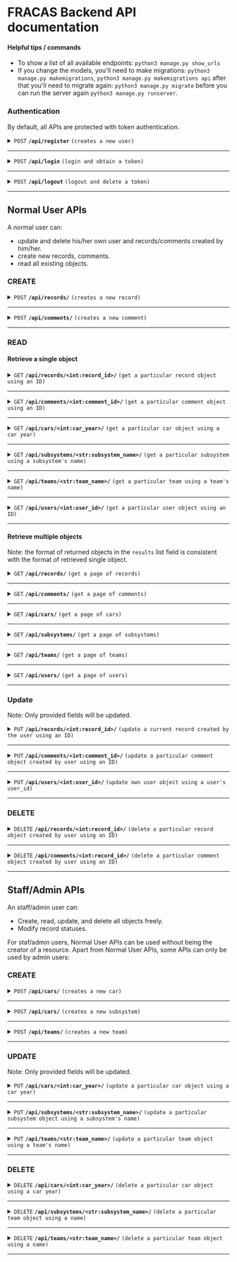 # FRACAS Backend API documentation

#### Helpful tips / commands

- To show a list of all available endpoints: `python3 manage.py show_urls`
- If you change the models, you'll need to make migrations: `python3 manage.py makemigrations`, `python3 manage.py makemigrations api` after that you'll need to migrate again: `python3 manage.py migrate` before you can run the server again `python3 manage.py runserver`.

### Authentication

By default, all APIs are protected with token authentication.

<details>
 <summary><code>POST</code> <code><b>/api/register</b></code> <code>(creates a new user)</code></summary>

##### Parameters

> None

##### Request body

data format: JSON object

> | field name | type     | data type | description                           |
> | ---------- | -------- | --------- | ------------------------------------- |
> | email      | required | string    | user login email, cannot be mempty    |
> | first_name | required | string    | user first name, cannot be empty      |
> | last_name  | required | string    | user last name, cannot be empty       |
> | password1  | required | string    | user password, cannot be empty        |
> | password2  | required | string    | repeat user password, cannot be empty |
> | team       | required | string    | user team, can be empty               |

<details>
<summary>Example</summary>

```json
{
  "email": "FRACAS@student.uwa.edu.au",
  "first_name": "Test",
  "last_name": "User",
  "password1": "12345678",
  "password2": "12345678",
  "team": ""
}
```

</details>

##### Responses

> | http code | content-type       | response content              |
> | --------- | ------------------ | ----------------------------- |
> | `201`     | `application/json` | Created user object.          |
> | `500`     | `text/html`        | Field-specific error message. |

</details>

---

<details>
 <summary><code>POST</code> <code><b>/api/login</b></code> <code>(login and obtain a token)</code></summary>

##### Parameters

> None

##### Request body

data format: JSON object

> | field name | type     | data type | description                       |
> | ---------- | -------- | --------- | --------------------------------- |
> | username   | required | string    | user login email, cannot be empty |
> | password   | required | string    | user password, cannot be empty    |

<details>
<summary>Example</summary>

```json
{
  "username": "FRACAS@student.uwa.edu.au",
  "password": "12345678"
}
```

</details>

##### Responses

> | http code | content-type       | response content              |
> | --------- | ------------------ | ----------------------------- |
> | `200`     | `application/json` | `{"token": <token_string>}`   |
> | `400`     | `application/json` | Field-specific error message. |

</details>

---

<details>
 <summary><code>POST</code> <code><b>/api/logout</b></code> <code>(logout and delete a token)</code></summary>

##### Parameters

> None

##### Request header

> | name            | value                  |
> | --------------- | ---------------------- |
> | `Authorization` | `Token <token_string>` |

##### Request body

None

##### Responses

> | http code | content-type       | response content                                             |
> | --------- | ------------------ | ------------------------------------------------------------ |
> | `200`     | `application/json` | `{"message": "Logged out successfully"}`                     |
> | `401`     | `application/json` | `{"detail":"Invalid token."}`                                |
> | `401`     | `application/json` | `{"detail":"Authentication credentials were not provided."}` |

</details>

---

## Normal User APIs

A normal user can:

- update and delete his/her own user and records/comments created by him/her.
- create new records, comments.
- read all existing objects.

### CREATE

<details>
 <summary><code>POST</code> <code><b>/api/records/</b></code> <code>(creates a new record)</code></summary>

##### Parameters

> None

##### Request header

> | name            | value                  |
> | --------------- | ---------------------- |
> | `Authorization` | `Token <token_string>` |

##### Request body

data format: JSON object

> | field name              | type         | data type    | data format/range           | default value if not specified | description                       |
> | ----------------------- | ------------ | ------------ | --------------------------- | ------------------------------ | --------------------------------- |
> | record_creator          | not required | int / string | a positive integer          | null                           | user_id of the record creator     |
> | record_owner            | not required | int / string | a positive integer          | null                           | user_id of the record owner       |
> | record_editors          | not required | list         | a list of positive integers | null                           | user_id of the record editors     |
> | team                    | not required | string       |                             | null                           | team name                         |
> | subsystem               | not required | string       |                             | null                           | subsystem name                    |
> | car_year                | not required | int / string |                             | null                           | car year                          |
> | is_deleted              | not required | boolean      | ture/false                  | false                          | deletion status                   |
> | status                  | not required | string       |                             | null                           | status string                     |
> | failure_time            | not required | string       | ISO 8601 time format        | request submission time        | failure time                      |
> | failure_title           | not required | string       |                             | null                           | failure title                     |
> | failure_impact          | not required | string       |                             | null                           | failure impact                    |
> | failure_cause           | not required | string       |                             | null                           | failure cause                     |
> | failure_mechanism       | not required | string       |                             | null                           | failure mechanism                 |
> | corrective_action_plan  | not required | string       |                             | null                           | corrective action plan            |
> | record_creation_time    | not required | string       | ISO 8601 time format        | request submission time        | record creation time              |
> | due_date                | not required | string       | ISO 8601 time format        | null                           | record due date                   |
> | resolve_date            | not required | string       | ISO 8601 time format        | null                           | record resolve date               |
> | resolution_status       | not required | string       |                             | null                           | record resolve status             |
> | review_date             | not required | string       |                             | null                           | record review date                |
> | is_resolved             | not required | boolean      | true/false                  | false                          | record resolve status flag        |
> | is_record_validated     | not required | boolean      | true/false                  | false                          | record validation status flag     |
> | is_analysis_validated   | not required | boolean      | true/false                  | false                          | analysis validation status flag   |
> | is_correction_validated | not required | boolean      | true/false                  | false                          | correction validation status flag |
> | is_reviewed             | not required | boolean      | true/false                  | false                          | review status flag                |

<details>
<summary>Example</summary>

```json
{
  "record_creator": 2,
  "record_owner": 3,
  "record_editors": [1, 2],
  "team": "Team 1",
  "subsystem": "AL",
  "car_year": 2022,
  "is_deleted": false,
  "status": "Record created.",
  "failure_time": "2023-10-03T03:45:35+08:00",
  "failure_title": "Test failure title",
  "failure_description": "Test failure description",
  "failure_impact": "Test failure impact",
  "failure_cause": "Test failure cause",
  "failure_mechanism": "Test failure cause",
  "corrective_action_plan": "Test corrective action plan",
  "record_creation_time": "2023-10-03T03:45:35+08:00",
  "due_date": "2023-10-03T03:48:10+08:00",
  "resolve_date": "2023-10-03T03:48:14+08:00",
  "resolution_status": "Resolved and correction validated, without analysis and review.",
  "review_date": "2023-10-03T03:48:53+08:00",
  "is_resolved": true,
  "is_record_validated": false,
  "is_analysis_validated": false,
  "is_correction_validated": true,
  "is_reviewed": false
}
```

</details>

##### Responses

> | http code | content-type       | response content                                              |
> | --------- | ------------------ | ------------------------------------------------------------- |
> | `201`     | `application/json` | Created record object.                                        |
> | `400`     | `application/json` | Field-specific error message.                                 |
> | `401`     | `application/json` | `{"detail": "Authentication credentials were not provided."}` |
> | `500`     | `text/html`        | Field-specific error message.                                 |

##### Successful response

data format: JSON object

> | field name              | data type    | data format/range           | description                       |
> | ----------------------- | ------------ | --------------------------- | --------------------------------- |
> | record_creator          | int / string | a positive integer          | user_id of the record creator     |
> | record_owner            | int / string | a positive integer          | user_id of the record owner       |
> | record_editors          | list         | a list of positive integers | user_id of the record editors     |
> | team                    | string       |                             | team name                         |
> | subsystem               | string       |                             | subsystem name                    |
> | car_year                | int / string |                             | car year                          |
> | is_deleted              | boolean      | ture/false                  | deletion status                   |
> | status                  | string       |                             | status string                     |
> | failure_time            | string       | ISO 8601 time format        | failure time                      |
> | failure_title           | string       |                             | failure title                     |
> | failure_impact          | string       |                             | failure impact                    |
> | failure_cause           | string       |                             | failure cause                     |
> | failure_mechanism       | string       |                             | failure mechanism                 |
> | corrective_action_plan  | string       |                             | corrective action plan            |
> | record_creation_time    | string       | ISO 8601 time format        | record creation time              |
> | due_date                | string       | ISO 8601 time format        | record due date                   |
> | resolve_date            | string       | ISO 8601 time format        | record resolve date               |
> | resolution_status       | string       |                             | record resolve status             |
> | review_date             | string       |                             | record review date                |
> | is_resolved             | boolean      | true/false                  | record resolve status flag        |
> | is_record_validated     | boolean      | true/false                  | record validation status flag     |
> | is_analysis_validated   | boolean      | true/false                  | analysis validation status flag   |
> | is_correction_validated | boolean      | true/false                  | correction validation status flag |
> | is_reviewed             | boolean      | true/false                  | review status flag                |
> | url                     | string       | URL                         | url to the resource               |
> | record_creator_unlinked | string       |                             | record creator literal name       |
> | record_owner_unlinked   | string       |                             | record owner literal name         |
> | team_unlinked           | string       |                             | team name                         |
> | subsystem_unlinked      | string       |                             | subsystem name                    |

<details>
<summary>Example Response</summary>

```JSON
{
  "record_id": 8,
  "record_creator": 2,
  "record_owner": 3,
  "record_editors": [
    1,
    2
  ],
  "team": "Team 1",
  "subsystem": "AL",
  "car_year": 2022,
  "url": "http://127.0.0.1:8000/api/records/8/",
  "is_deleted": false,
  "status": "Record created.",
  "record_creator_unlinked": "2",
  "record_owner_unlinked": "3",
  "team_unlinked": "Team 1",
  "subsystem_unlinked": "AL",
  "failure_time": "2023-10-03T03:45:35+08:00",
  "failure_title": "Test failure title",
  "failure_description": "Test failure description",
  "failure_impact": "Test failure impact",
  "failure_cause": "Test failure cause",
  "failure_mechanism": "Test failure cause",
  "corrective_action_plan": "Test corrective action plan",
  "team_lead": "Hello",
  "record_creation_time": "2023-10-03T03:45:35+08:00",
  "due_date": "2023-10-03T03:48:10+08:00",
  "resolve_date": "2023-10-03T03:48:14+08:00",
  "resolution_status": "Resolved and correction validated, without analysis and review.",
  "review_date": "2023-10-03T03:48:53+08:00",
  "is_resolved": true,
  "is_record_validated": false,
  "is_analysis_validated": false,
  "is_correction_validated": true,
  "is_reviewed": false
}
```

</details>

</details>

---

<details>
 <summary><code>POST</code> <code><b>/api/comments/</b></code> <code>(creates a new comment)</code></summary>

##### Parameters

> None

##### Request header

> | name            | value                  |
> | --------------- | ---------------------- |
> | `Authorization` | `Token <token_string>` |

##### Request body

data format: JSON object

> | field name        | type         | data type    | data format/range  | description                                |
> | ----------------- | ------------ | ------------ | ------------------ | ------------------------------------------ |
> | comment_text      | required     | string       |                    | comment content                            |
> | record_id         | required     | int / string | a positive integer | record_id of the record to be commented on |
> | commenter         | not required | int / string | a positive integer | user_id of the commenter                   |
> | parent_comment_id | not required | int / string | a positive integer | comment_id of the parent comment           |

<details>
<summary>Example</summary>

```json
{
  "comment_text": "Some comments",
  "parent_comment_id": null,
  "commenter": 2,
  "record_id": 8
}
```

</details>

##### Responses

> | http code | content-type       | response content                                              |
> | --------- | ------------------ | ------------------------------------------------------------- |
> | `201`     | `application/json` | Created comment object.                                       |
> | `400`     | `application/json` | Field-specific error message.                                 |
> | `401`     | `application/json` | `{"detail": "Authentication credentials were not provided."}` |

##### Successful response

data format: JSON object

> | field name        | data type    | data format/range  | description                                |
> | ----------------- | ------------ | ------------------ | ------------------------------------------ |
> | comment_id        | string       |                    | comment id                                 |
> | commenter         | int / string | a positive integer | user_id of the commenter                   |
> | url               | string       | URL                | url to the resource                        |
> | creation_time     | string       | ISO8601 time       | comment time                               |
> | comment_text      | string       |                    | comment content                            |
> | record_id         | int / string | a positive integer | record_id of the record to be commented on |
> | parent_comment_id | int / string | a positive integer | comment_id of the parent comment           |

<details>
<summary>Example Response</summary>

```JSON
{
  "comment_id": 8,
  "commenter": 2,
  "url": "http://127.0.0.1:8000/api/comments/8/",
  "creation_time": "2023-10-03T23:33:57.634094+08:00",
  "comment_text": "Some comments",
  "record_id": 8,
  "parent_comment_id": null
}
```

</details>

</details>

---

### READ

#### Retrieve a single object

<details>
 <summary><code>GET</code> <code><b>/api/records/&ltint:record_id&gt/</b></code> <code>(get a particular record object using an ID)</code></summary>

##### Parameters

> None

##### Request header

> | name            | value                  |
> | --------------- | ---------------------- |
> | `Authorization` | `Token <token_string>` |

##### Request body

> None

<details>
<summary>Example</summary>

Using HTTPie:  
`http GET http://127.0.0.1:8000/api/records/2/ "Authorization: Token e999db2e85b1e97efbf67c450b5da04c943855f1"`

</details>

##### Responses

> | http code | content-type       | response content                                              |
> | --------- | ------------------ | ------------------------------------------------------------- |
> | `200`     | `application/json` | Retrieved response                                            |
> | `401`     | `application/json` | `{"detail": "Authentication credentials were not provided."}` |
> | `404`     | `application/json` | `{"detail": "Not found."}`                                    |

##### Successful response

data format: JSON object

> | field name              | data type    | data format/range           | description                       |
> | ----------------------- | ------------ | --------------------------- | --------------------------------- |
> | record_creator          | int / string | a positive integer          | user_id of the record creator     |
> | record_owner            | int / string | a positive integer          | user_id of the record owner       |
> | record_editors          | list         | a list of positive integers | user_id of the record editors     |
> | team                    | string       |                             | team name                         |
> | subsystem               | string       |                             | subsystem name                    |
> | car_year                | int / string |                             | car year                          |
> | is_deleted              | boolean      | ture/false                  | deletion status                   |
> | status                  | string       |                             | status string                     |
> | failure_time            | string       | ISO 8601 time format        | failure time                      |
> | failure_title           | string       |                             | failure title                     |
> | failure_impact          | string       |                             | failure impact                    |
> | failure_cause           | string       |                             | failure cause                     |
> | failure_mechanism       | string       |                             | failure mechanism                 |
> | corrective_action_plan  | string       |                             | corrective action plan            |
> | record_creation_time    | string       | ISO 8601 time format        | record creation time              |
> | due_date                | string       | ISO 8601 time format        | record due date                   |
> | resolve_date            | string       | ISO 8601 time format        | record resolve date               |
> | resolution_status       | string       |                             | record resolve status             |
> | review_date             | string       |                             | record review date                |
> | is_resolved             | boolean      | true/false                  | record resolve status flag        |
> | is_record_validated     | boolean      | true/false                  | record validation status flag     |
> | is_analysis_validated   | boolean      | true/false                  | analysis validation status flag   |
> | is_correction_validated | boolean      | true/false                  | correction validation status flag |
> | is_reviewed             | boolean      | true/false                  | review status flag                |
> | url                     | string       | URL                         | url to the resource               |
> | record_creator_unlinked | string       |                             | record creator literal name       |
> | record_owner_unlinked   | string       |                             | record owner literal name         |
> | team_unlinked           | string       |                             | team name                         |
> | subsystem_unlinked      | string       |                             | subsystem name                    |

<details>
<summary>Example Response</summary>

```JSON
{
  "record_id": 8,
  "record_creator": 2,
  "record_owner": 3,
  "record_editors": [
    1,
    2
  ],
  "team": "Team 1",
  "subsystem": "AL",
  "car_year": 2022,
  "url": "http://127.0.0.1:8000/api/records/8/",
  "is_deleted": false,
  "status": "Record created.",
  "record_creator_unlinked": "2",
  "record_owner_unlinked": "3",
  "team_unlinked": "Team 1",
  "subsystem_unlinked": "AL",
  "failure_time": "2023-10-03T03:45:35+08:00",
  "failure_title": "Test failure title",
  "failure_description": "Test failure description",
  "failure_impact": "Test failure impact",
  "failure_cause": "Test failure cause",
  "failure_mechanism": "Test failure cause",
  "corrective_action_plan": "Test corrective action plan",
  "team_lead": "Hello",
  "record_creation_time": "2023-10-03T03:45:35+08:00",
  "due_date": "2023-10-03T03:48:10+08:00",
  "resolve_date": "2023-10-03T03:48:14+08:00",
  "resolution_status": "Resolved and correction validated, without analysis and review.",
  "review_date": "2023-10-03T03:48:53+08:00",
  "is_resolved": true,
  "is_record_validated": false,
  "is_analysis_validated": false,
  "is_correction_validated": true,
  "is_reviewed": false
}
```

</details>

</details>

---

<details>
 <summary><code>GET</code> <code><b>/api/comments/&ltint:comment_id&gt/</b></code> <code>(get a particular comment object using an ID)</code></summary>

##### Parameters

> None

##### Request header

> | name            | value                  |
> | --------------- | ---------------------- |
> | `Authorization` | `Token <token_string>` |

##### Request body

> None

<details>
<summary>Example</summary>

Using HTTPie:  
`http GET http://127.0.0.1:8000/api/comments/1/ "Authorization: Token e999db2e85b1e97efbf67c450b5da04c943855f1"`

</details>

##### Responses

> | http code | content-type       | response content                                              |
> | --------- | ------------------ | ------------------------------------------------------------- |
> | `200`     | `application/json` | Retrieved response                                            |
> | `401`     | `application/json` | `{"detail": "Authentication credentials were not provided."}` |
> | `404`     | `application/json` | `{"detail": "Not found."}`                                    |

##### Successful response

data format: JSON object

> | field name        | data type | data format/range         | description                                |
> | ----------------- | --------- | ------------------------- | ------------------------------------------ |
> | comment_id        | int       | a positive integer        | comment_id of the comment                  |
> | commenter         | int       | a positive integer / null | user_id of the commenter                   |
> | url               | string    | URL                       | url to the resource                        |
> | creation_time     | string    | ISO 8601 time format      | comment creation time                      |
> | comment_text      | string    |                           | comment content                            |
> | record_id         | int       | URL                       | record_id of the record to be commented on |
> | parent_comment_id | int       | a positive integer / null | comment_id of parent comment               |

<details>
<summary>Example Response</summary>

```JSON
{
  "comment_id": 1,
  "commenter": null,
  "url": "http://127.0.0.1:8000/api/comments/1/",
  "creation_time": "2023-10-03T05:01:09.555475+08:00",
  "comment_text": "Some comments",
  "record_id": 8,
  "parent_comment_id": null
}
```

</details>

</details>

---

<details>
 <summary><code>GET</code> <code><b>/api/cars/&ltint:car_year&gt/</b></code> <code>(get a particular car object using a car year)</code></summary>

##### Parameters

> None

##### Request header

> | name            | value                  |
> | --------------- | ---------------------- |
> | `Authorization` | `Token <token_string>` |

##### Request body

> None

<details>
<summary>Example</summary>

Using HTTPie:  
`http GET http://127.0.0.1:8000/api/cars/2018/ "Authorization: Token e999db2e85b1e97efbf67c450b5da04c943855f1"`

</details>

##### Responses

> | http code | content-type       | response content                                              |
> | --------- | ------------------ | ------------------------------------------------------------- |
> | `200`     | `application/json` | Retrieved response                                            |
> | `401`     | `application/json` | `{"detail": "Authentication credentials were not provided."}` |
> | `404`     | `application/json` | `{"detail": "Not found."}`                                    |

##### Successful response

data format: JSON object

> | field name   | data type | data format/range  | description         |
> | ------------ | --------- | ------------------ | ------------------- |
> | car_year     | int       | a positive integer | car_year of the car |
> | car_nickname | string    |                    | car nickname        |
> | url          | string    | URL                | url to the resource |

<details>
<summary>Example Response</summary>

```JSON
{
  "car_year": 2018,
  "car_nickname": "Car A",
  "url": "http://127.0.0.1:8000/api/cars/2018/"
}
```

</details>

</details>

---

<details>
 <summary><code>GET</code> <code><b>/api/subsystems/&ltstr:subsystem_name&gt/</b></code> <code>(get a particular subsystem using a subsystem's name)</code></summary>

##### Parameters

> None

##### Request header

> | name            | value                  |
> | --------------- | ---------------------- |
> | `Authorization` | `Token <token_string>` |

##### Request body

> None

<details>
<summary>Example</summary>

Using HTTPie:  
`http GET http://127.0.0.1:8000/api/subsystems/AL/ "Authorization: Token e999db2e85b1e97efbf67c450b5da04c943855f1"`

</details>

##### Responses

> | http code | content-type       | response content                                              |
> | --------- | ------------------ | ------------------------------------------------------------- |
> | `200`     | `application/json` | Retrieved response                                            |
> | `401`     | `application/json` | `{"detail": "Authentication credentials were not provided."}` |
> | `404`     | `application/json` | `{"detail": "Not found."}`                                    |

##### Successful response

data format: JSON object

> | field name     | data type | data format/range | description         |
> | -------------- | --------- | ----------------- | ------------------- |
> | subsystem_name | string    |                   | subsystem name      |
> | parent_team    | string    |                   | parent team name    |
> | url            | string    | URL               | url to the resource |

<details>
<summary>Example Response</summary>

```JSON
{
  "subsystem_name": "AL",
  "parent_team": "Team A",
  "url": "http://127.0.0.1:8000/api/subsystems/AL/"
}
```

</details>

</details>

---

<details>
 <summary><code>GET</code> <code><b>/api/teams/&ltstr:team_name&gt/</b></code> <code>(get a particular team using a team's name)</code></summary>

##### Parameters

> None

##### Request header

> | name            | value                  |
> | --------------- | ---------------------- |
> | `Authorization` | `Token <token_string>` |

##### Request body

> None

<details>
<summary>Example</summary>

Using HTTPie:  
`http GET http://127.0.0.1:8000/api/teams/Team 1/ "Authorization: Token e999db2e85b1e97efbf67c450b5da04c943855f1"`

</details>

##### Responses

> | http code | content-type       | response content                                              |
> | --------- | ------------------ | ------------------------------------------------------------- |
> | `200`     | `application/json` | Retrieved response                                            |
> | `401`     | `application/json` | `{"detail": "Authentication credentials were not provided."}` |
> | `404`     | `application/json` | `{"detail": "Not found."}`                                    |

##### Successful response

data format: JSON object

> | field name | data type | data format/range | description                |
> | ---------- | --------- | ----------------- | -------------------------- |
> | team_name  | string    |                   | team name                  |
> | team_lead  | int       |                   | user_id of the team's lead |
> | url        | string    | URL               | url to the resource        |

<details>
<summary>Example Response</summary>

```JSON
{
  "team_name": "Team 1",
  "team_lead": 2,
  "url": "http://127.0.0.1:8000/api/teams/Team%201/"
}
```

</details>

</details>

---

<details>
 <summary><code>GET</code> <code><b>/api/users/&ltint:user_id&gt/</b></code> <code>(get a particular user object using an ID)</code></summary>

##### Parameters

> None

##### Request header

> | name            | value                  |
> | --------------- | ---------------------- |
> | `Authorization` | `Token <token_string>` |

##### Request body

> None

<details>
<summary>Example</summary>

Using HTTPie:  
`http GET http://127.0.0.1:8000/api/users/2/ "Authorization: Token e999db2e85b1e97efbf67c450b5da04c943855f1"`

</details>

##### Responses

> | http code | content-type       | response content                                              |
> | --------- | ------------------ | ------------------------------------------------------------- |
> | `200`     | `application/json` | Retrieved response                                            |
> | `401`     | `application/json` | `{"detail": "Authentication credentials were not provided."}` |
> | `404`     | `application/json` | `{"detail": "Not found."}`                                    |

##### Successful response

data format: JSON object

> | field name | data type | data format/range  | description         |
> | ---------- | --------- | ------------------ | ------------------- |
> | user_id    | int       | a positive integer | user_id             |
> | first_name | string    |                    | uesr first name     |
> | last_name  | string    |                    | user last name      |
> | email      | string    | email              | user email          |
> | team       | string    | can be null        | team name           |
> | url        | string    | URL                | url to the resource |

<details>
<summary>Example Response</summary>

```JSON
{
  "user_id": 2,
  "first_name": "Harry",
  "last_name": "Potter",
  "email": "user1@qq.com",
  "team": null,
  "url": "http://127.0.0.1:8000/api/users/2/"
}
```

</details>

</details>

---

#### Retrieve multiple objects

Note: the format of returned objects in the `results` list field is consistent with the format of retrieved single object.

<details>
 <summary><code>GET</code> <code><b>/api/records/</b></code> <code>(get a page of records)</code></summary>

##### Parameters

> | field name     | type         | data type | data format/range  | description                             |
> | -------------- | ------------ | --------- | ------------------ | --------------------------------------- |
> | page           | not required | int       | a positive integer | page number, get page 1 if not provided |
> | search         | not required | string    |                    | serach keyward                          |
> | <filter_field> | not required | string    |                    | filter field                            |

Note: multiple `filter_field` parameters can be provided to apply multiple filters at the same time. The order of the order and search doesn't affect the returned results. To change what fields can be searched or filtered you can edit `search_fields` or `filterset_fields` variables in views.py on a per view basis.

Supported filter field names:

- record_id
- record_creator\_\_user_id
- record_creator_unlinked
- record_owner\_\_user_id
- record_owner_unlinked
- team\_\_team_name
- team_unlinked
- subsystem\_\_subsystem_name
- subsystem_unlinked
- record_creation_time
- status
- car_year\_\_car_year
- car_year\_\_car_nickname

##### Request header

> | name            | value                  |
> | --------------- | ---------------------- |
> | `Authorization` | `Token <token_string>` |

##### Request body

> None

<details>
<summary>Example</summary>

Using HTTPie:  
`http GET http://127.0.0.1:8000/api/records/?serach=FRACAS?team__team_name=Team1 "Authorization: Token e999db2e85b1e97efbf67c450b5da04c943855f1" page==2"`

</details>

##### Responses

> | http code | content-type       | response content                                              |
> | --------- | ------------------ | ------------------------------------------------------------- |
> | `200`     | `application/json` | Retrieved response                                            |
> | `401`     | `application/json` | `{"detail": "Authentication credentials were not provided."}` |
> | `404`     | `application/json` | `{"detail": "Invalid page."}`                                 |

##### Successful response

data format: JSON object

> | field name | data type | data format/range                | description                                           |
> | ---------- | --------- | -------------------------------- | ----------------------------------------------------- |
> | count      | int       | a positive integer               | total number of records in the database               |
> | next       | string    | URL / null                       | url to request the next page, null if at last page    |
> | previous   | string    | URL / null                       | url to request the previous page, null if at 1st page |
> | results    | list      | a list of record objects in JSON | a list of retrieved records, 20 at the maximum        |

<details>
<summary>Example Response</summary>

Example response when the `page` parameter is not specified (retrieve the 1st page).

```JSON
{
  "count": 22,
  "next": "http://127.0.0.1:8000/api/records/?page=2",
  "previous": null,
  "results": [
    ...
  ]
}
```

</details>

</details>

---

<details>
 <summary><code>GET</code> <code><b>/api/comments/</b></code> <code>(get a page of comments)</code></summary>

##### Parameters

> | field name     | type         | data type | data format/range  | description                             |
> | -------------- | ------------ | --------- | ------------------ | --------------------------------------- |
> | page           | not required | int       | a positive integer | page number, get page 1 if not provided |
> | search         | not required | string    |                    | serach keyward                          |
> | <filter_field> | not required | string    |                    | filter field                            |

Note: multiple `filter_field` parameters can be provided to apply multiple filters at the same time. The order of the order and search doesn't affect the returned results. To change what fields can be searched or filtered you can edit `search_fields` or `filterset_fields` variables in views.py on a per view basis.

Supported filter field names:

- comment_text
- commenter\_\_user_id

##### Request header

> | name            | value                  |
> | --------------- | ---------------------- |
> | `Authorization` | `Token <token_string>` |

##### Request body

> None

<details>
<summary>Example</summary>

Using HTTPie:  
`http GET http://127.0.0.1:8000/api/comments/?serach=FRACAS?comment_text=Hello+world&search=3 "Authorization: Token e999db2e85b1e97efbf67c450b5da04c943855f1" page==2"`

</details>

##### Responses

> | http code | content-type       | response content                                              |
> | --------- | ------------------ | ------------------------------------------------------------- |
> | `200`     | `application/json` | Retrieved response                                            |
> | `401`     | `application/json` | `{"detail": "Authentication credentials were not provided."}` |
> | `404`     | `application/json` | `{"detail": "Invalid page."}`                                 |

##### Successful response

data format: JSON object

> | field name | data type | data format/range                 | description                                           |
> | ---------- | --------- | --------------------------------- | ----------------------------------------------------- |
> | count      | int       | a positive integer                | total number of comments in the database              |
> | next       | string    | URL / null                        | url to request the next page, null if at last page    |
> | previous   | string    | URL / null                        | url to request the previous page, null if at 1st page |
> | results    | list      | a list of comment objects in JSON | a list of retrieved comments, 20 at the maximum       |

<details>
<summary>Example Response</summary>

Example response when the `page` parameter is not specified (retrieve the 1st page).

```JSON
{
  "count": 2,
  "next": "http://127.0.0.1:8000/api/comments/?page=2",
  "previous": null,
  "results": [
    ...
  ]
}
```

</details>

</details>

---

<details>
 <summary><code>GET</code> <code><b>/api/cars/</b></code> <code>(get a page of cars)</code></summary>

##### Parameters

> | field name     | type         | data type | data format/range  | description                             |
> | -------------- | ------------ | --------- | ------------------ | --------------------------------------- |
> | page           | not required | int       | a positive integer | page number, get page 1 if not provided |
> | search         | not required | string    |                    | serach keyward                          |
> | <filter_field> | not required | string    |                    | filter field                            |

Note: multiple `filter_field` parameters can be provided to apply multiple filters at the same time. The order of the order and search doesn't affect the returned results. To change what fields can be searched or filtered you can edit `search_fields` or `filterset_fields` variables in views.py on a per view basis.

Supported filter field names:

- car_year
- car_nickname

##### Request header

> | name            | value                  |
> | --------------- | ---------------------- |
> | `Authorization` | `Token <token_string>` |

##### Request body

> None

<details>
<summary>Example</summary>

Using HTTPie:  
`http GET http://127.0.0.1:8000/api/cars/ "Authorization: Token e999db2e85b1e97efbf67c450b5da04c943855f1" page==2"`

</details>

##### Responses

> | http code | content-type       | response content                                              |
> | --------- | ------------------ | ------------------------------------------------------------- |
> | `200`     | `application/json` | Retrieved response                                            |
> | `401`     | `application/json` | `{"detail": "Authentication credentials were not provided."}` |
> | `404`     | `application/json` | `{"detail": "Invalid page."}`                                 |

##### Successful response

data format: JSON object

> | field name | data type | data format/range             | description                                           |
> | ---------- | --------- | ----------------------------- | ----------------------------------------------------- |
> | count      | int       | a positive integer            | total number of cars in the database                  |
> | next       | string    | URL / null                    | url to request the next page, null if at last page    |
> | previous   | string    | URL / null                    | url to request the previous page, null if at 1st page |
> | results    | list      | a list of car objects in JSON | a list of retrieved cars, 20 at the maximum           |

<details>
<summary>Example Response</summary>

Example response when the `page` parameter is not specified (retrieve the 1st page).

```JSON
{
  "count": 2,
  "next": "http://127.0.0.1:8000/api/cars/?page=2",
  "previous": null,
  "results": [
    ...
  ]
}
```

</details>

</details>

---

<details>
 <summary><code>GET</code> <code><b>/api/subsystems/</b></code> <code>(get a page of subsystems)</code></summary>

##### Parameters

> | field name     | type         | data type | data format/range  | description                             |
> | -------------- | ------------ | --------- | ------------------ | --------------------------------------- |
> | page           | not required | int       | a positive integer | page number, get page 1 if not provided |
> | search         | not required | string    |                    | serach keyward                          |
> | <filter_field> | not required | string    |                    | filter field                            |

Note: multiple `filter_field` parameters can be provided to apply multiple filters at the same time. The order of the order and search doesn't affect the returned results. To change what fields can be searched or filtered you can edit `search_fields` or `filterset_fields` variables in views.py on a per view basis.

Supported filter field names:

- subsystem_name
- parent_team\_\_team_name

##### Request header

> | name            | value                  |
> | --------------- | ---------------------- |
> | `Authorization` | `Token <token_string>` |

##### Request body

> None

<details>
<summary>Example</summary>

Using HTTPie:  
`http GET http://127.0.0.1:8000/api/subsystems/ "Authorization: Token e999db2e85b1e97efbf67c450b5da04c943855f1" page==2"`

</details>

##### Responses

> | http code | content-type       | response content                                              |
> | --------- | ------------------ | ------------------------------------------------------------- |
> | `200`     | `application/json` | Retrieved response                                            |
> | `401`     | `application/json` | `{"detail": "Authentication credentials were not provided."}` |
> | `404`     | `application/json` | `{"detail": "Invalid page."}`                                 |

##### Successful response

data format: JSON object

> | field name | data type | data format/range                   | description                                           |
> | ---------- | --------- | ----------------------------------- | ----------------------------------------------------- |
> | count      | int       | a positive integer                  | total number of subsystems in the database            |
> | next       | string    | URL / null                          | url to request the next page, null if at last page    |
> | previous   | string    | URL / null                          | url to request the previous page, null if at 1st page |
> | results    | list      | a list of subsystem objects in JSON | a list of retrieved subsystems, 20 at the maximum     |

<details>
<summary>Example Response</summary>

Example response when the `page` parameter is not specified (retrieve the 1st page).

```JSON
{
  "count": 2,
  "next": "http://127.0.0.1:8000/api/subsystems/?page=2",
  "previous": null,
  "results": [
    ...
  ]
}
```

</details>

</details>

---

<details>
 <summary><code>GET</code> <code><b>/api/teams/</b></code> <code>(get a page of teams)</code></summary>

##### Parameters

> | field name     | type         | data type | data format/range  | description                             |
> | -------------- | ------------ | --------- | ------------------ | --------------------------------------- |
> | page           | not required | int       | a positive integer | page number, get page 1 if not provided |
> | search         | not required | string    |                    | serach keyward                          |
> | <filter_field> | not required | string    |                    | filter field                            |

Note: multiple `filter_field` parameters can be provided to apply multiple filters at the same time. The order of the order and search doesn't affect the returned results. To change what fields can be searched or filtered you can edit `search_fields` or `filterset_fields` variables in views.py on a per view basis.

Supported filter field names:

- team_name
- team_lead\_\_user_id
- team_lead\_\_email

##### Request header

> | name            | value                  |
> | --------------- | ---------------------- |
> | `Authorization` | `Token <token_string>` |

##### Request body

> None

<details>
<summary>Example</summary>

Using HTTPie:  
`http GET http://127.0.0.1:8000/api/teams/ "Authorization: Token e999db2e85b1e97efbf67c450b5da04c943855f1" page==2"`

</details>

##### Responses

> | http code | content-type       | response content                                              |
> | --------- | ------------------ | ------------------------------------------------------------- |
> | `200`     | `application/json` | Retrieved response                                            |
> | `401`     | `application/json` | `{"detail": "Authentication credentials were not provided."}` |
> | `404`     | `application/json` | `{"detail": "Invalid page."}`                                 |

##### Successful response

data format: JSON object

> | field name | data type | data format/range              | description                                           |
> | ---------- | --------- | ------------------------------ | ----------------------------------------------------- |
> | count      | int       | a positive integer             | total number of teams in the database                 |
> | next       | string    | URL / null                     | url to request the next page, null if at last page    |
> | previous   | string    | URL / null                     | url to request the previous page, null if at 1st page |
> | results    | list      | a list of team objects in JSON | a list of retrieved teams, 20 at the maximum          |

<details>
<summary>Example Response</summary>

Example response when the `page` parameter is not specified (retrieve the 1st page).

```JSON
{
  "count": 2,
  "next": "http://127.0.0.1:8000/api/teams/?page=2",
  "previous": null,
  "results": [
    ...
  ]
}
```

</details>

</details>

---

<details>
 <summary><code>GET</code> <code><b>/api/users/</b></code> <code>(get a page of users)</code></summary>

##### Parameters

> | field name     | type         | data type | data format/range  | description                             |
> | -------------- | ------------ | --------- | ------------------ | --------------------------------------- |
> | page           | not required | int       | a positive integer | page number, get page 1 if not provided |
> | search         | not required | string    |                    | serach keyward                          |
> | <filter_field> | not required | string    |                    | filter field                            |

Note: multiple `filter_field` parameters can be provided to apply multiple filters at the same time. The order of the order and search doesn't affect the returned results. To change what fields can be searched or filtered you can edit `search_fields` or `filterset_fields` variables in views.py on a per view basis.

Supported filter field names:

- user_id
- email
- team\_\_team_name

##### Request header

> | name            | value                  |
> | --------------- | ---------------------- |
> | `Authorization` | `Token <token_string>` |

##### Request body

> None

<details>
<summary>Example</summary>

Using HTTPie:  
`http GET http://127.0.0.1:8000/api/users/ "Authorization: Token e999db2e85b1e97efbf67c450b5da04c943855f1" page==2"`

</details>

##### Responses

> | http code | content-type       | response content                                              |
> | --------- | ------------------ | ------------------------------------------------------------- |
> | `200`     | `application/json` | Retrieved response                                            |
> | `401`     | `application/json` | `{"detail": "Authentication credentials were not provided."}` |
> | `404`     | `application/json` | `{"detail": "Invalid page."}`                                 |

##### Successful response

data format: JSON object

> | field name | data type | data format/range              | description                                           |
> | ---------- | --------- | ------------------------------ | ----------------------------------------------------- |
> | count      | int       | a positive integer             | total number of users in the database                 |
> | next       | string    | URL / null                     | url to request the next page, null if at last page    |
> | previous   | string    | URL / null                     | url to request the previous page, null if at 1st page |
> | results    | list      | a list of user objects in JSON | a list of retrieved users, 20 at the maximum          |

<details>
<summary>Example Response</summary>

Example response when the `page` parameter is not specified (retrieve the 1st page).

```JSON
{
  "count": 2,
  "next": "http://127.0.0.1:8000/api/users/?page=2",
  "previous": null,
  "results": [
    ...
  ]
}
```

</details>

</details>

---

### Update

Note: Only provided fields will be updated.

<details>
 <summary><code>PUT</code> <code><b>/api/records/&ltint:record_id&gt/</b></code> <code>(update a current record created by the user using an ID)</code></summary>

##### Parameters

> None

##### Request header

> | name            | value                  |
> | --------------- | ---------------------- |
> | `Authorization` | `Token <token_string>` |

##### Request body

data format: JSON object

> | field name              | type         | data type    | data format/range           | default value if not specified | description                       |
> | ----------------------- | ------------ | ------------ | --------------------------- | ------------------------------ | --------------------------------- |
> | record_creator          | not required | int / string | a positive integer          | null                           | user_id of the record creator     |
> | record_owner            | not required | int / string | a positive integer          | null                           | user_id of the record owner       |
> | record_editors          | not required | list         | a list of positive integers | null                           | user_id of the record editors     |
> | team                    | not required | string       |                             | null                           | team name                         |
> | subsystem               | not required | string       |                             | null                           | subsystem name                    |
> | car_year                | not required | int / string |                             | null                           | car year                          |
> | is_deleted              | not required | boolean      | ture/false                  | false                          | deletion status                   |
> | status                  | not required | string       |                             | null                           | status string                     |
> | failure_time            | not required | string       | ISO 8601 time format        | request submission time        | failure time                      |
> | failure_title           | not required | string       |                             | null                           | failure title                     |
> | failure_impact          | not required | string       |                             | null                           | failure impact                    |
> | failure_cause           | not required | string       |                             | null                           | failure cause                     |
> | failure_mechanism       | not required | string       |                             | null                           | failure mechanism                 |
> | corrective_action_plan  | not required | string       |                             | null                           | corrective action plan            |
> | record_creation_time    | not required | string       | ISO 8601 time format        | request submission time        | record creation time              |
> | due_date                | not required | string       | ISO 8601 time format        | null                           | record due date                   |
> | resolve_date            | not required | string       | ISO 8601 time format        | null                           | record resolve date               |
> | resolution_status       | not required | string       |                             | null                           | record resolve status             |
> | review_date             | not required | string       |                             | null                           | record review date                |
> | is_resolved             | not required | boolean      | true/false                  | false                          | record resolve status flag        |
> | is_record_validated     | not required | boolean      | true/false                  | false                          | record validation status flag     |
> | is_analysis_validated   | not required | boolean      | true/false                  | false                          | analysis validation status flag   |
> | is_correction_validated | not required | boolean      | true/false                  | false                          | correction validation status flag |
> | is_reviewed             | not required | boolean      | true/false                  | false                          | review status flag                |

<details>
<summary>Example</summary>

```json
{
  "record_creator": 2,
  "record_owner": 3,
  "record_editors": [1, 2],
  "team": "Team 1",
  "subsystem": "AL",
  "car_year": 2022,
  "is_deleted": false,
  "status": "Record created.",
  "failure_time": "2023-10-03T03:45:35+08:00",
  "failure_title": "Test failure title",
  "failure_description": "Test failure description",
  "failure_impact": "Test failure impact",
  "failure_cause": "Test failure cause",
  "failure_mechanism": "Test failure cause",
  "corrective_action_plan": "Test corrective action plan",
  "record_creation_time": "2023-10-03T03:45:35+08:00",
  "due_date": "2023-10-03T03:48:10+08:00",
  "resolve_date": "2023-10-03T03:48:14+08:00",
  "resolution_status": "Resolved and correction validated, without analysis and review.",
  "review_date": "2023-10-03T03:48:53+08:00",
  "is_resolved": true,
  "is_record_validated": false,
  "is_analysis_validated": false,
  "is_correction_validated": true,
  "is_reviewed": false
}
```

</details>

##### Responses

> | http code | content-type       | response content                                              |
> | --------- | ------------------ | ------------------------------------------------------------- |
> | `201`     | `application/json` | Updated record object.                                        |
> | `400`     | `application/json` | Field-specific error message.                                 |
> | `401`     | `application/json` | `{"detail": "Authentication credentials were not provided."}` |
> | `403`     | `application/json` | `{"You do not have permission to perform this action."}`      |

##### Successful response

data format: JSON object

> | field name              | data type    | data format/range           | description                       |
> | ----------------------- | ------------ | --------------------------- | --------------------------------- |
> | record_creator          | int / string | a positive integer          | user_id of the record creator     |
> | record_owner            | int / string | a positive integer          | user_id of the record owner       |
> | record_editors          | list         | a list of positive integers | user_id of the record editors     |
> | team                    | string       |                             | team name                         |
> | subsystem               | string       |                             | subsystem name                    |
> | car_year                | int / string |                             | car year                          |
> | is_deleted              | boolean      | ture/false                  | deletion status                   |
> | status                  | string       |                             | status string                     |
> | failure_time            | string       | ISO 8601 time format        | failure time                      |
> | failure_title           | string       |                             | failure title                     |
> | failure_impact          | string       |                             | failure impact                    |
> | failure_cause           | string       |                             | failure cause                     |
> | failure_mechanism       | string       |                             | failure mechanism                 |
> | corrective_action_plan  | string       |                             | corrective action plan            |
> | record_creation_time    | string       | ISO 8601 time format        | record creation time              |
> | due_date                | string       | ISO 8601 time format        | record due date                   |
> | resolve_date            | string       | ISO 8601 time format        | record resolve date               |
> | resolution_status       | string       |                             | record resolve status             |
> | review_date             | string       |                             | record review date                |
> | is_resolved             | boolean      | true/false                  | record resolve status flag        |
> | is_record_validated     | boolean      | true/false                  | record validation status flag     |
> | is_analysis_validated   | boolean      | true/false                  | analysis validation status flag   |
> | is_correction_validated | boolean      | true/false                  | correction validation status flag |
> | is_reviewed             | boolean      | true/false                  | review status flag                |
> | url                     | string       | URL                         | url to the resource               |
> | record_creator_unlinked | string       |                             | record creator literal name       |
> | record_owner_unlinked   | string       |                             | record owner literal name         |
> | team_unlinked           | string       |                             | team name                         |
> | subsystem_unlinked      | string       |                             | subsystem name                    |

<details>
<summary>Example Response</summary>

```JSON
{
  "record_id": 8,
  "record_creator": 2,
  "record_owner": 3,
  "record_editors": [
    1,
    2
  ],
  "team": "Team 1",
  "subsystem": "AL",
  "car_year": 2022,
  "url": "http://127.0.0.1:8000/api/records/8/",
  "is_deleted": false,
  "status": "Record created.",
  "record_creator_unlinked": "2",
  "record_owner_unlinked": "3",
  "team_unlinked": "Team 1",
  "subsystem_unlinked": "AL",
  "failure_time": "2023-10-03T03:45:35+08:00",
  "failure_title": "Test failure title",
  "failure_description": "Test failure description",
  "failure_impact": "Test failure impact",
  "failure_cause": "Test failure cause",
  "failure_mechanism": "Test failure cause",
  "corrective_action_plan": "Test corrective action plan",
  "team_lead": "Hello",
  "record_creation_time": "2023-10-03T03:45:35+08:00",
  "due_date": "2023-10-03T03:48:10+08:00",
  "resolve_date": "2023-10-03T03:48:14+08:00",
  "resolution_status": "Resolved and correction validated, without analysis and review.",
  "review_date": "2023-10-03T03:48:53+08:00",
  "is_resolved": true,
  "is_record_validated": false,
  "is_analysis_validated": false,
  "is_correction_validated": true,
  "is_reviewed": false
}
```

</details>

</details>

---

<details>
 <summary><code>PUT</code> <code><b>/api/comments/&ltint:comment_id&gt/</b></code> <code>(update a particular comment object created by user using an ID)</code></summary>

##### Parameters

> None

##### Request header

> | name            | value                  |
> | --------------- | ---------------------- |
> | `Authorization` | `Token <token_string>` |

##### Request body

data format: JSON object

> | field name        | type         | data type    | data format/range  | description                                |
> | ----------------- | ------------ | ------------ | ------------------ | ------------------------------------------ |
> | comment_text      | required     | string       |                    | comment content                            |
> | record_id         | required     | int / string | a positive integer | record_id of the record to be commented on |
> | commenter         | not required | int / string | a positive integer | user_id of the commenter                   |
> | parent_comment_id | not required | int / string | a positive integer | comment_id of the parent comment           |

<details>
<summary>Example</summary>

```json
{
  "comment_text": "Some comments",
  "parent_comment_id": 1,
  "commenter": 2,
  "record_id": 8
}
```

</details>

##### Responses

> | http code | content-type       | response content                                              |
> | --------- | ------------------ | ------------------------------------------------------------- |
> | `201`     | `application/json` | Updated comment object.                                       |
> | `400`     | `application/json` | Field-specific error message.                                 |
> | `401`     | `application/json` | `{"detail": "Authentication credentials were not provided."}` |
> | `403`     | `application/json` | `{"You do not have permission to perform this action."}`      |

##### Successful response

data format: JSON object

> | field name   | data type | data format/range  | description         |
> | ------------ | --------- | ------------------ | ------------------- |
> | car_year     | int       | a positive integer | car_year of the car |
> | car_nickname | string    |                    | car nickname        |
> | url          | string    | URL                | url to the resource |

<details>
<summary>Example Response</summary>

```JSON
{
  "car_year": 2018,
  "car_nickname": "Car A",
  "url": "http://127.0.0.1:8000/api/cars/2018/"
}
```

</details>

</details>

---

<details>
 <summary><code>PUT</code> <code><b>/api/users/&ltint:user_id&gt/</b></code> <code>(update own user object using a user's user_id)</code></summary>

##### Parameters

> None

##### Request header

> | name            | value                  |
> | --------------- | ---------------------- |
> | `Authorization` | `Token <token_string>` |

##### Request body

data format: JSON object

> | field name | type         | data type | description             |
> | ---------- | ------------ | --------- | ----------------------- |
> | email      | required     | string    | user login email        |
> | first_name | not required | string    | user first name         |
> | last_name  | not required | string    | user last name          |
> | team       | not required | string    | user team, can be empty |

<details>
<summary>Example</summary>

```json
{
  "email": "FRACAS@student.uwa.edu.au",
  "first_name": "Test",
  "last_name": "User2",
  "team": ""
}
```

</details>

##### Responses

> | http code | content-type       | response content                                              |
> | --------- | ------------------ | ------------------------------------------------------------- |
> | `200`     | `application/json` | Updated user object.                                          |
> | `400`     | `application/json` | Field-specific error message.                                 |
> | `401`     | `application/json` | `{"detail": "Authentication credentials were not provided."}` |

##### Successful response

data format: JSON object

> | field name | data type | data format/range  | description         |
> | ---------- | --------- | ------------------ | ------------------- |
> | user_id    | int       | a positive integer | user_id             |
> | first_name | string    |                    | uesr first name     |
> | last_name  | string    |                    | user last name      |
> | email      | string    | email              | user email          |
> | team       | string    | can be null        | team name           |
> | url        | string    | URL                | url to the resource |

<details>
<summary>Example Response</summary>

```JSON
{
  "user_id": 4,
  "first_name": "Test'",
  "last_name": "User2",
  "email": "FRACAS@student.uwa.edu.au",
  "team": null,
  "url": "http://127.0.0.1:8000/api/users/4/"
}
```

</details>

</details>

---

### DELETE

<details>
 <summary><code>DELETE</code> <code><b>/api/records/&ltint:record_id&gt/</b></code> <code>(delete a particular record object created by user using an ID)</code></summary>

##### Parameters

> None

##### Request header

> | name            | value                  |
> | --------------- | ---------------------- |
> | `Authorization` | `Token <token_string>` |

##### Request body

> None

<details>
<summary>Example</summary>

Using HTTPie:  
`http DELETE http://127.0.0.1:8000/api/records/2/ "Authorization: Token e999db2e85b1e97efbf67c450b5da04c943855f1"`

</details>

##### Responses

> | http code | content-type       | response content                                                   |
> | --------- | ------------------ | ------------------------------------------------------------------ |
> | `204`     | `application/json` | None                                                               |
> | `401`     | `application/json` | `{"detail": "Authentication credentials were not provided."}`      |
> | `403`     | `application/json` | `{"detail": "You do not have permission to perform this action."}` |
> | `404`     | `application/json` | `{"detail": "Not found."}`                                         |

</details>

---

<details>
 <summary><code>DELETE</code> <code><b>/api/comments/&ltint:record_id&gt/</b></code> <code>(delete a particular comment object created by user using an ID)</code></summary>

##### Parameters

> None

##### Request header

> | name            | value                  |
> | --------------- | ---------------------- |
> | `Authorization` | `Token <token_string>` |

##### Request body

> None

<details>
<summary>Example</summary>

Using HTTPie:  
`http DELETE http://127.0.0.1:8000/api/comments/2/ "Authorization: Token e999db2e85b1e97efbf67c450b5da04c943855f1"`

</details>

##### Responses

> | http code | content-type       | response content                                                   |
> | --------- | ------------------ | ------------------------------------------------------------------ |
> | `204`     | `application/json` | None                                                               |
> | `401`     | `application/json` | `{"detail": "Authentication credentials were not provided."}`      |
> | `403`     | `application/json` | `{"detail": "You do not have permission to perform this action."}` |
> | `404`     | `application/json` | `{"detail": "Not found."}`                                         |

</details>

---

## Staff/Admin APIs

An staff/admin user can:

- Create, read, update, and delete all objects freely.
- Modify record statuses.

For staf/admin users, Normal User APIs can be used without being the creator of a resource. Apart from Normal User APIs, some APIs can only be used by admin users:

### CREATE

<details>
 <summary><code>POST</code> <code><b>/api/cars/</b></code> <code>(creates a new car)</code></summary>

##### Parameters

> None

##### Request header

> | name            | value                  |
> | --------------- | ---------------------- |
> | `Authorization` | `Token <token_string>` |

##### Request body

data format: JSON object

> | field name   | type         | data type | data format/range  | description                                |
> | ------------ | ------------ | --------- | ------------------ | ------------------------------------------ |
> | car_year     | required     | int       |                    | car year                                   |
> | car_nickname | not required | string    | a positive integer | record_id of the record to be commented on |

<details>
<summary>Example</summary>

```json
{
  "car_year": 2025,
  "car_nickname": "FRACAS-2025"
}
```

</details>

##### Responses

> | http code | content-type       | response content                                              |
> | --------- | ------------------ | ------------------------------------------------------------- |
> | `201`     | `application/json` | Created car object.                                           |
> | `400`     | `application/json` | Field-specific error message.                                 |
> | `401`     | `application/json` | `{"detail": "Authentication credentials were not provided."}` |

##### Successful response

data format: JSON object

> | field name   | data type | data format/range  | description         |
> | ------------ | --------- | ------------------ | ------------------- |
> | car_year     | int       | a positive integer | car_year of the car |
> | car_nickname | string    |                    | car nickname        |
> | url          | string    | URL                | url to the resource |

<details>
<summary>Example Response</summary>

```JSON
{
  "car_year": 2025,
  "car_nickname": "FRACAS-2025",
  "url": "http://127.0.0.1:8000/api/cars/2025/"
}
```

</details>

</details>

---

<details>
 <summary><code>POST</code> <code><b>/api/cars/</b></code> <code>(creates a new subsystem)</code></summary>

##### Parameters

> None

##### Request header

> | name            | value                  |
> | --------------- | ---------------------- |
> | `Authorization` | `Token <token_string>` |

##### Request body

data format: JSON object

> | field name     | type         | data type | data format/range | description                         |
> | -------------- | ------------ | --------- | ----------------- | ----------------------------------- |
> | subsystem_name | required     | string    |                   | subsystem name                      |
> | parent_team    | not required | string    |                   | team to which the subsystem belongs |

<details>
<summary>Example</summary>

```json
{
  "subsystem_name": "testing",
  "parent_team": "team"
}
```

</details>

##### Responses

> | http code | content-type       | response content                                              |
> | --------- | ------------------ | ------------------------------------------------------------- |
> | `201`     | `application/json` | Created subsystem object.                                     |
> | `400`     | `application/json` | Field-specific error message.                                 |
> | `401`     | `application/json` | `{"detail": "Authentication credentials were not provided."}` |

##### Successful response

data format: JSON object

> | field name     | data type | data format/range | description                         |
> | -------------- | --------- | ----------------- | ----------------------------------- |
> | subsystem_name | string    |                   | subsystem name                      |
> | parent_team    | string    |                   | team to which the subsystem belongs |
> | url            | string    | URL               | url to the resource                 |

<details>
<summary>Example Response</summary>

```JSON
{
  "subsystem_name": "testing",
  "parent_team": "team",
  "url": "http://127.0.0.1:8000/api/subsystems/testing/"
}
```

</details>

</details>

---

<details>
 <summary><code>POST</code> <code><b>/api/teams/</b></code> <code>(creates a new team)</code></summary>

##### Parameters

> None

##### Request header

> | name            | value                  |
> | --------------- | ---------------------- |
> | `Authorization` | `Token <token_string>` |

##### Request body

data format: JSON object

> | field name | type         | data type | data format/range  | description               |
> | ---------- | ------------ | --------- | ------------------ | ------------------------- |
> | team_name  | required     | string    |                    | team name                 |
> | team_lead  | not required | int       | a positive integer | user_id of team lead user |

<details>
<summary>Example</summary>

```json
{
  "team_name": "team6",
  "team_lead": 1
}
```

</details>

##### Responses

> | http code | content-type       | response content                                              |
> | --------- | ------------------ | ------------------------------------------------------------- |
> | `201`     | `application/json` | Created subsystem object.                                     |
> | `400`     | `application/json` | Field-specific error message.                                 |
> | `401`     | `application/json` | `{"detail": "Authentication credentials were not provided."}` |

##### Successful response

data format: JSON object

> | field name | data type | data format/range  | description               |
> | ---------- | --------- | ------------------ | ------------------------- |
> | team_name  | string    |                    | team name                 |
> | team_lead  | int       | a positive integer | user_id of team lead user |
> | url        | string    | URL                | url to the resource       |

<details>
<summary>Example Response</summary>

```JSON
{
  "team_name": "team6",
  "team_lead": 1,
  "url": "http://127.0.0.1:8000/api/teams/team6/"
}
```

</details>

</details>

---

### UPDATE

Note: Only provided fields will be updated.

<details>
 <summary><code>PUT</code> <code><b>/api/cars/&ltint:car_year&gt/</b></code> <code>(update a particular car object using a car year)</code></summary>

##### Parameters

> None

##### Request header

> | name            | value                  |
> | --------------- | ---------------------- |
> | `Authorization` | `Token <token_string>` |

##### Request body

data format: JSON object

> | field name   | type         | data type | data format/range  | description                                |
> | ------------ | ------------ | --------- | ------------------ | ------------------------------------------ |
> | car_year     | required     | int       |                    | car year                                   |
> | car_nickname | not required | string    | a positive integer | record_id of the record to be commented on |

<details>
<summary>Example</summary>

```json
{
  "car_year": 2025,
  "car_nickname": "FRACAS-2025"
}
```

</details>

##### Responses

> | http code | content-type       | response content                                              |
> | --------- | ------------------ | ------------------------------------------------------------- |
> | `201`     | `application/json` | Updated car object.                                           |
> | `400`     | `application/json` | Field-specific error message.                                 |
> | `401`     | `application/json` | `{"detail": "Authentication credentials were not provided."}` |

##### Successful response

data format: JSON object

> | field name   | data type | data format/range  | description         |
> | ------------ | --------- | ------------------ | ------------------- |
> | car_year     | int       | a positive integer | car_year of the car |
> | car_nickname | string    |                    | car nickname        |
> | url          | string    | URL                | url to the resource |

<details>
<summary>Example Response</summary>

```JSON
{
  "car_year": 2018,
  "car_nickname": "Car A",
  "url": "http://127.0.0.1:8000/api/cars/2018/"
}
```

</details>

</details>

---

<details>
 <summary><code>PUT</code> <code><b>/api/subsystems/&ltstr:subsystem_name&gt/</b></code> <code>(update a particular subsystem object using a subsystem's name)</code></summary>

##### Parameters

> None

##### Request header

> | name            | value                  |
> | --------------- | ---------------------- |
> | `Authorization` | `Token <token_string>` |

##### Request body

data format: JSON object

> | field name     | type         | data type | data format/range | description                         |
> | -------------- | ------------ | --------- | ----------------- | ----------------------------------- |
> | subsystem_name | required     | string    |                   | subsystem name                      |
> | parent_team    | not required | string    |                   | team to which the subsystem belongs |

<details>
<summary>Example</summary>

```json
{
  "subsystem_name": "testing",
  "parent_team": "team"
}
```

</details>

##### Responses

> | http code | content-type       | response content                                              |
> | --------- | ------------------ | ------------------------------------------------------------- |
> | `201`     | `application/json` | Updated subsystem object.                                     |
> | `400`     | `application/json` | Field-specific error message.                                 |
> | `401`     | `application/json` | `{"detail": "Authentication credentials were not provided."}` |

##### Successful response

data format: JSON object

> | field name     | data type | data format/range | description                         |
> | -------------- | --------- | ----------------- | ----------------------------------- |
> | subsystem_name | string    |                   | subsystem name                      |
> | parent_team    | string    |                   | team to which the subsystem belongs |
> | url            | string    | URL               | url to the resource                 |

<details>
<summary>Example Response</summary>

```JSON
{
  "subsystem_name": "testing",
  "parent_team": "team",
  "url": "http://127.0.0.1:8000/api/subsystems/testing/"
}
```

</details>

</details>

---

<details>
 <summary><code>PUT</code> <code><b>/api/teams/&ltstr:team_name&gt/</b></code> <code>(update a particular team object using a team's name)</code></summary>

##### Parameters

> None

##### Request header

> | name            | value                  |
> | --------------- | ---------------------- |
> | `Authorization` | `Token <token_string>` |

##### Request body

data format: JSON object

> | field name | type         | data type | data format/range  | description               |
> | ---------- | ------------ | --------- | ------------------ | ------------------------- |
> | team_name  | required     | string    |                    | team name                 |
> | team_lead  | not required | int       | a positive integer | user_id of team lead user |

<details>
<summary>Example</summary>

```json
{
  "team_name": "team6",
  "team_lead": 1
}
```

</details>

##### Responses

> | http code | content-type       | response content                                              |
> | --------- | ------------------ | ------------------------------------------------------------- |
> | `201`     | `application/json` | Updated team object.                                          |
> | `400`     | `application/json` | Field-specific error message.                                 |
> | `401`     | `application/json` | `{"detail": "Authentication credentials were not provided."}` |

##### Successful response

data format: JSON object

> | field name | data type | data format/range  | description               |
> | ---------- | --------- | ------------------ | ------------------------- |
> | team_name  | string    |                    | team name                 |
> | team_lead  | int       | a positive integer | user_id of team lead user |
> | url        | string    | URL                | url to the resource       |

<details>
<summary>Example Response</summary>

```JSON
{
  "team_name": "team6",
  "team_lead": 1,
  "url": "http://127.0.0.1:8000/api/teams/team6/"
}
```

</details>

</details>

---

### DELETE

<details>
 <summary><code>DELETE</code> <code><b>/api/cars/&ltint:car_year&gt/</b></code> <code>(delete a particular car object using a car year)</code></summary>

##### Parameters

> None

##### Request header

> | name            | value                  |
> | --------------- | ---------------------- |
> | `Authorization` | `Token <token_string>` |

##### Request body

> None

<details>
<summary>Example</summary>

Using HTTPie:  
`http DELETE http://127.0.0.1:8000/api/cars/2/ "Authorization: Token e999db2e85b1e97efbf67c450b5da04c943855f1"`

</details>

##### Responses

> | http code | content-type       | response content                                              |
> | --------- | ------------------ | ------------------------------------------------------------- |
> | `204`     | `application/json` | None                                                          |
> | `401`     | `application/json` | `{"detail": "Authentication credentials were not provided."}` |
> | `404`     | `application/json` | `{"detail": "Not found."}`                                    |

</details>

---

<details>
 <summary><code>DELETE</code> <code><b>/api/subsystems/&ltstr:subsystem_name&gt/</b></code> <code>(delete a particular team object using a name)</code></summary>

##### Parameters

> None

##### Request header

> | name            | value                  |
> | --------------- | ---------------------- |
> | `Authorization` | `Token <token_string>` |

##### Request body

> None

<details>
<summary>Example</summary>

Using HTTPie:  
`http DELETE http://127.0.0.1:8000/api/subsystems/AL/ "Authorization: Token e999db2e85b1e97efbf67c450b5da04c943855f1"`

</details>

##### Responses

> | http code | content-type       | response content                                              |
> | --------- | ------------------ | ------------------------------------------------------------- |
> | `204`     | `application/json` | None                                                          |
> | `401`     | `application/json` | `{"detail": "Authentication credentials were not provided."}` |
> | `404`     | `application/json` | `{"detail": "Not found."}`                                    |

</details>

---

<details>
 <summary><code>DELETE</code> <code><b>/api/teams/&ltstr:team_name&gt/</b></code> <code>(delete a particular team object using a name)</code></summary>

##### Parameters

> None

##### Request header

> | name            | value                  |
> | --------------- | ---------------------- |
> | `Authorization` | `Token <token_string>` |

##### Request body

> None

<details>
<summary>Example</summary>

Using HTTPie:  
`http DELETE http://127.0.0.1:8000/api/teams/team6/ "Authorization: Token e999db2e85b1e97efbf67c450b5da04c943855f1"`

</details>

##### Responses

> | http code | content-type       | response content                                              |
> | --------- | ------------------ | ------------------------------------------------------------- |
> | `204`     | `application/json` | None                                                          |
> | `401`     | `application/json` | `{"detail": "Authentication credentials were not provided."}` |
> | `404`     | `application/json` | `{"detail": "Not found."}`                                    |

</details>

---

